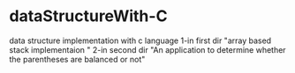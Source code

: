 # dataStructureWith-C
data structure implementation with c language
1-in first dir "array based stack implementaion " 
2-in second dir "An application to determine whether the parentheses are balanced or not" 
